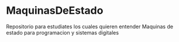 # MaquinasDeEstado
Repositorio para estudiates los cuales quieren entender Maquinas de estado para programacion y sistemas digitales
